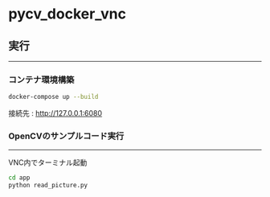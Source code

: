 # pycv_docker_vnc

## 実行

---

### コンテナ環境構築

```bash
docker-compose up --build
```

接続先 : http://127.0.0.1:6080

### OpenCVのサンプルコード実行

---

VNC内でターミナル起動 <br>

```bash
cd app
python read_picture.py
```
